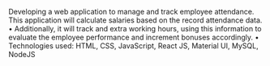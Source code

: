 Developing a web application to manage and track employee attendance. This application will calculate salaries
based on the record attendance data. • Additionally, it will track and extra working hours, using this information to evaluate the employee performance
and increment bonuses accordingly. • Technologies used: HTML, CSS, JavaScript, React JS, Material UI, MySQL, NodeJS
